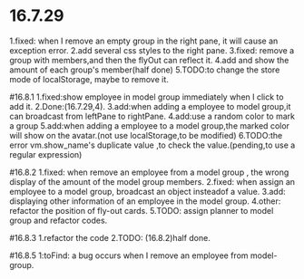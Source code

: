 # 16.7.29
1.fixed: when I remove an empty group in the right pane, it will cause an exception error.
2.add several css styles to the right pane.
3.fixed: remove a group with members,and then the flyOut can reflect it.
4.add and show the amount of each group's member(half done)
5.TODO:to change the store mode of localStorage, maybe to remove it.

#16.8.1
1.fixed:show employee in model group immediately when I click to add it. 
2.Done:(16.7.29,4).
3.add:when adding a employee to model group,it can broadcast from leftPane to rightPane.
4.add:use a random color to mark a group
5.add:when adding a employee to a model group,the marked color will show on the avatar.(not use localStorage,to be modified)
6.TODO:the error vm.show_name's duplicate value ,to check the value.(pending,to use a regular expression)

#16.8.2
1.fixed: when remove an employee from a model group , the wrong display of the amount of the model group members.
2.fixed: when assign an employee to a model group, broadcast an object insteadof a value.
3.add: displaying other information of an employee in the model group.
4.other: refactor the position of fly-out cards.
5.TODO: assign planner to model group and refactor codes.

#16.8.3
1.refactor the code
2.TODO: (16.8.2)half done.

#16.8.5
1:toFind: a bug occurs when I remove an employee from model-group.
